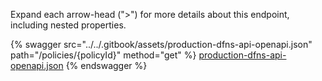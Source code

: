 Expand each arrow-head (">") for more details about this endpoint, including nested properties.  

 {% swagger src="../../.gitbook/assets/production-dfns-api-openapi.json" path="/policies/{policyId}" method="get" %}
[production-dfns-api-openapi.json](../../.gitbook/assets/production-dfns-api-openapi.json)
{% endswagger %}
